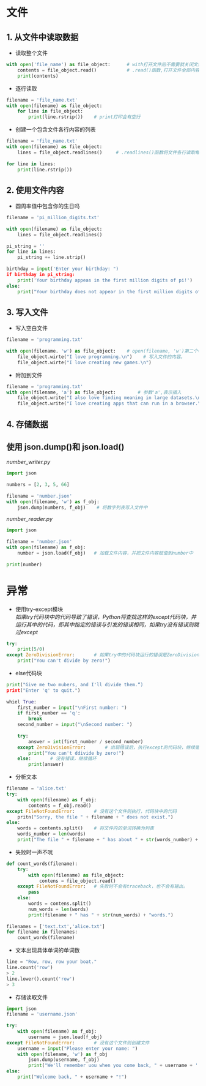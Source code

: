 # 文件     
## 1. 从文件中读取数据     
* 读取整个文件     
```python     
with open('file_name') as file_object:      # with打开文件后不需要就关闭文件。open()函数打开文件，as把文件名重新命名     
    contents = file_object.read()           # .read()函数,打开文件全部内容，再把全部内容赋值给contents     
    print(contents)     
```     
* 逐行读取     
```python     
filename = 'file_name.txt'     
with open(filename) as file_object:     
    for line in file_object:     
        print(line.rstrip())    # print打印会有空行     
```     
* 创建一个包含文件各行内容的列表     
```python     
filename = 'file_name.txt'     
with open(filename) as file_object:     
    lines = file_object.readlines()     # .readlines()函数将文件各行读取每一行，并将其存储在一个列表中。lines就是一个包含整个文件行的列表     
     
for line in lines:     
    print(line.rstrip())     
```     
## 2. 使用文件内容     
* 圆周率值中包含你的生日吗     
```python     
filename = 'pi_million_digits.txt'     
     
with open(filename) as file_object:     
    lines = file_object.readlines()     
     
pi_string = ''     
for line in lines:     
    pi_string += line.strip()     
     
birthday = input('Enter your birthday: ")     
if birthday in pi_string:     
    print('Your birthday appeas in the first million digits of pi!')     
else:     
    print("Your birthday does not appear in the first million digits of pi.")     
```     
## 3. 写入文件     
* 写入空白文件     
```python     
filename = 'programming.txt'     
     
with open(filename. 'w') as file_object:    # open(filename, 'w')第二个参数告诉python，以写的方式打开文件，如果文件不存在，open将创建文件。     
    file_object.wirte("I love programming.\n")    # 写入文件的内容。     
    file_object.wirte("I love creating new games.\n")     
```     
* 附加到文件     
```python     
filename = 'programming.txt'     
with open(filename, 'a') as file_object:        # 参数'a',表示插入     
    file_object.write("I also love finding meaning in large datasets.\n")     
    file_object.write("I love creating apps that can run in a browser.\n")     
```     
## 4. 存储数据     
     
## 使用 json.dump()和 json.load()     
     
*number_writer.py*     
```python     
import json     
     
numbers = [2, 3, 5, 66]     
     
filename = 'number.json'     
with open(filename, 'w') as f_obj:     
    json.dump(numbers, f_obj)    # 将数字列表写入文件中     
```     
     
*number_reader.py*     
```python     
import json     
     
filename = 'number.json'     
with open(filename) as f_obj:     
    number = json.load(f_obj)   # 加载文件内容，并把文件内容赋值到number中     
     
print(number)     
```     
     
# 异常     
* 使用try-except模块     
*如果try代码块中的代码导致了错误，Python将查找这样的except代码块，并运行其中的代码，即其中指定的错误与引发的错误相同，如果try没有错误则跳过except*     
``` python     
try:     
    print(5/0)     
except ZeroDivisionError:       # 如果try中的代码块运行的错误是ZeroDivisionError，则运行except的代码。     
    print("You can't divide by zero!")     
```     
* else代码块     
```python     
print("Give me two mubers, and I'll divide them.“)     
print("Enter 'q' to quit.")     
     
whiel True:     
    first_number = input("\nFirst number: ")     
    if first_number == 'q':     
        break     
    second_number = input("\nSecond number: ")     
     
    try:     
        answer = int(first_number / second_number)     
    except ZeroDivisionError:       # 出现错误后，执行except的代码块，继续循环     
        print("You can't ddivide by zero!")     
    else:       # 没有错误，继续循环     
        print(answer)     
```     
* 分析文本     
```python     
filename = 'alice.txt'     
try:     
    with open(filename) as f_obj:     
        contents = f_obj.read()     
except FileNotFoundError:       # 没有这个文件则执行，代码块中的代码     
    pritn("Sorry, the file " + filename + " does not exist.")     
else:     
    words = contents.split()    # 将文件内的单词转换为列表     
    words_number = len(words)     
    print("The file " + filename + " has about " + str(words_number) + "words.")     
```     
* 失败时一声不吭     
```python     
def count_words(filename):     
    try:     
        with open(filename) as file_object:     
            contens = file_object.read()     
    except FileNotFoundError:   # 失败时不会有traceback，也不会有输出。     
        pass     
    else:     
        words = contens.split()     
        num_words = len(words)     
        print(filename + " has " + str(num_words) + "words.")     
     
filenames = ['text.txt','alice.txt']     
for filename in filenames:     
    count_words(filename)     
```     
* 文本出现具体单词的单词数     
```python     
line = "Row, row, row your boat."     
line.count('row')     
> 2     
line.lower().count('row')     
> 3     
```     
* 存储读取文件     
```python     
import json      
filename = 'username.json'     
     
try:     
    with open(filename) as f_obj:     
        username = json.load(f_obj)     
except FileNotFoundError:       # 没有这个文件则创建文件     
    username = input("Please enter your name: ")     
    with open(filename, 'w') as f_obj     
        json.dump(username, f_obj)     
        print("We'll remember uou when you come back, " + username + '!')     
else:     
    print("Welcome back, " + username + "!")     
```     
